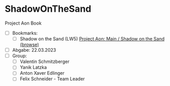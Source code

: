 # ShadowOnTheSand

Project Aon Book

-   [ ] Bookmarks:
    -   [ ] Shadow on the Sand (LW5)
    [Project Aon: Main / Shadow on the Sand (browse)](https://www.projectaon.org/en/Main/ShadowOnTheSand)
-   [ ] Abgabe: 22.03.2023
-   [ ] Group:
    -   [ ] Valentin Schmitzberger
    -   [ ] Yanik Latzka
    -   [ ] Anton Xaver Edlinger
    -   [ ] Felix Schneider - Team Leader
